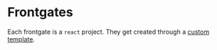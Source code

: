 # Frontgates

Each frontgate is a `react` project.
They get created through a [custom template](/templates/frontgate/cra-template-khaleesi-ninja-frontgate).

